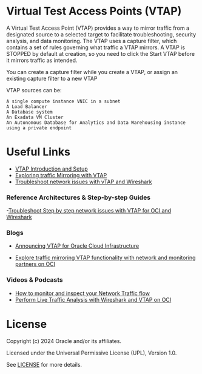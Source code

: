 #  Virtual Test Access Points (VTAP) 

A Virtual Test Access Point (VTAP) provides a way to mirror traffic from a designated source to a selected target to facilitate troubleshooting, security analysis, and data monitoring. The VTAP uses a capture filter, which contains a set of rules governing what traffic a VTAP mirrors. A VTAP is STOPPED by default at creation, so you need to click the Start VTAP before it mirrors traffic as intended.

You can create a capture filter while you create a VTAP, or assign an existing capture filter to a new VTAP

VTAP sources can be:

    A single compute instance VNIC in a subnet
    A Load Balancer
    A Database system
    An Exadata VM Cluster
    An Autonomous Database for Analytics and Data Warehousing instance using a private endpoint
    

# Useful Links

- [VTAP Introduction and Setup](https://blogs.oracle.com/cloud-infrastructure/post/announcing-vtap-for-oracle-cloud-infrastructure)
- [Exploring traffic Mirroring with VTAP](https://blogs.oracle.com/cloud-infrastructure/post/explore-traffic-mirroring-vtap-functionality-with-network-and-monitoring-partners-on-oci)
- [Troubleshoot network issues with vTAP and Wireshark](https://docs.oracle.com/en/solutions/oci-network-vtap-wireshark/index.htm)



### Reference Architectures & Step-by-step Guides

 -[Troubleshoot Step by step network issues with VTAP for OCI and Wireshark](https://docs.oracle.com/en/solutions/oci-network-vtap-wireshark/index.html#GUID-3196621D-12EB-470A-982C-4F7F6F3723EC)

### Blogs

 - [Announcing VTAP for Oracle Cloud Infrastructure](https://blogs.oracle.com/cloud-infrastructure/post/announcing-vtap-for-oracle-cloud-infrastructure)
 
 - [Explore traffic mirroring VTAP functionality with network and monitoring partners on OCI ](https://blogs.oracle.com/cloudmarketplace/post/explore-traffic-mirroring-vtap-functionality-with-network-and-monitoring-partners-on-oci)


### Videos & Podcasts

- [How to monitor and inspect your Network Traffic flow](https://www.youtube.com/watch?v=f29iNJ1paMU)
- [Perform Live Traffic Analysis with Wireshark and VTAP on OCI](https://www.youtube.com/watch?v=7nWY_8BjJis)

# License

Copyright (c) 2024 Oracle and/or its affiliates.

Licensed under the Universal Permissive License (UPL), Version 1.0.

See [LICENSE](https://github.com/oracle-devrel/technology-engineering/blob/main/LICENSE) for more details.
